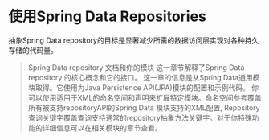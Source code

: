 # 使用Spring Data Repositories

抽象Spring Data repository的目标是显著减少所需的数据访问层实现对各种持久存储的代码量。

>Spring Data repository 文档和你的模块
这一章节解释了Spring Data repository 的核心概念和它的接口。
这一章的信息是从Spring Data通用模块取得。它使用为Java Persistence API(JPA)模块的配置和示例代码。 你可以使用适用于XML的命名空间和声明来扩展特定模块。命名空间参考覆盖所有被支持repositoryAPI的Spring Data 模块支持的XML配置, Repository 查询关键字覆盖查询支持通常的repository抽象方法关键字。对于你特殊功能的详细信息可以在相关模块的章节查看。
